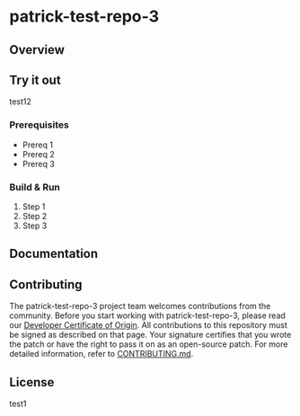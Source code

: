 # patrick-test-repo-3

## Overview

## Try it out

test12

### Prerequisites

* Prereq 1
* Prereq 2
* Prereq 3

### Build & Run

1. Step 1
2. Step 2
3. Step 3

## Documentation

## Contributing

The patrick-test-repo-3 project team welcomes contributions from the community. Before you start working with patrick-test-repo-3, please
read our [Developer Certificate of Origin](https://cla.vmware.com/dco). All contributions to this repository must be
signed as described on that page. Your signature certifies that you wrote the patch or have the right to pass it on
as an open-source patch. For more detailed information, refer to [CONTRIBUTING.md](CONTRIBUTING.md).

## License
test1
